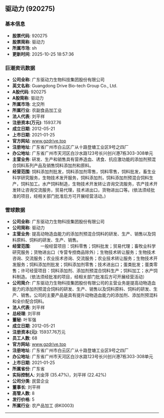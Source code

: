 ## 驱动力 (920275)

### 基本信息

- **股票代码**: 920275
- **股票简称**: 驱动力
- **所属市场**: sh
- **更新时间**: 2025-10-25 18:57:36

### 巨潮资讯数据

- **公司全称**: 广东驱动力生物科技集团股份有限公司
- **英文名称**: Guangdong Drive Bio-tech Group Co., Ltd.
- **A股代码**: 920275
- **A股简称**: 驱动力
- **所属市场**: 北交所
- **所属行业**: 农副食品加工业
- **法人代表**: 刘平祥
- **注册资本(万元)**: 15937.76
- **成立日期**: 2012-05-21
- **上市日期**: 2021-01-25
- **官方网站**: www.gzdrive.top
- **注册地址**: 广东省广州市白云区广从十路登塘工业区9号之四厂
- **办公地址**: 广东省广州市天河区白沙水路123号长兴创兴港7栋303-308单元
- **主营业务**: 研发、生产和销售具有营养造血、诱食、抗应激功能的添加剂预混合饲料系列产品及销售饲料添加剂和原料。
- **经营范围**: 饲料添加剂批发，饲料添加剂零售，饲料零售，饲料批发，畜生业科学研究服务，生物技术发开服务，饲料添加剂，饲料添加剂预混合饲料生产，饲料加工。水产饲料制造，生物技术开发转让咨询交流服务，农产技术开发转让咨询交流服务，贸易代理，技术进出口，货物进出口等。(依法须经批准的项目，经相关部门批准后方可开展经营活动。)

### 雪球数据

- **公司全称**: 广东驱动力生物科技集团股份有限公司
- **公司简称**: 驱动力
- **主营业务**: 提高动物造血能力的添加剂预混合饲料的研发、生产、销售以及饲料原料、饲料的研发、生产、销售。
- **经营范围**: 　　一般经营项目：饲料零售；饲料批发；贸易代理；畜牧业科学研究服务；货物进出口（专营专控商品除外）；生物技术转让服务；生物技术咨询、交流服务；农业技术咨询、交流服务；农业技术转让服务；生物技术开发服务；饲料添加剂批发；饲料添加剂零售；技术进出口；蛋类批发；蛋类零售；许可经营项目：饲料添加剂、添加剂预混合饲料生产；饲料加工；水产饲料制造。（依法须经批准的项目，经相关部门批准后方可开展经营活动）
- **公司简介**: 广东驱动力生物科技集团股份有限公司的主营业务是提高动物造血能力的添加剂预混合饲料的研发、生产、销售以及饲料原料、饲料的研发、生产、销售。公司的主要产品是具有提升动物造血能力的添加剂、添加剂预混料和全价配合饲料。
- **法人代表**: 刘平祥
- **总经理**: 刘平祥
- **董秘**: 叶军强
- **成立日期**: 2012-05-21
- **注册资本(元)**: 15937.76万元
- **员工人数**: 68
- **官方网站**: www.gzdrive.top
- **注册地址**: 广东省广州市白云区广从十路登塘工业区9号之四厂
- **办公地址**: 广东省广州市天河区白沙水路123号长兴创兴港7栋303-308单元
- **上市日期**: 2021-01-25
- **所属省份**: 广东省
- **实际控制人**: 刘金萍 (35.47%)，刘平祥 (22.42%)
- **公司分类**: 民营企业
- **董事长**: 刘平祥
- **高管人数**: 8
- **发行价格**: 5
- **所属行业**: 农产品加工 (BK0003)

---